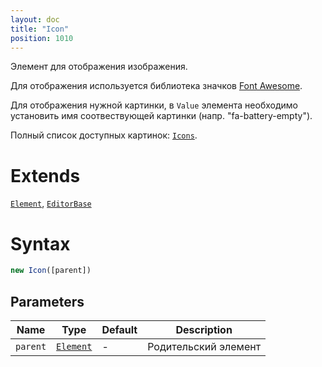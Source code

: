 ```yaml
---
layout: doc
title: "Icon"
position: 1010
---
```


Элемент для отображения изображения. 

Для отображения используется библиотека значков [Font Awesome](http://fontawesome.io/). 

Для отображения нужной картинки, в `Value` элемента необходимо установить имя соотвествующей картинки (напр. "fa-battery-empty").

Полный список доступных картинок: [`Icons`](http://fontawesome.io/icons/).  

# Extends

[`Element`](../../Core/Elements/Element), [`EditorBase`](../EditorBase/)

# Syntax

```js
new Icon([parent])
```

## Parameters

Name|Type|Default|Description
----|----|-------|-----------
`parent`|[`Element`](../../Core/Elements/Element)|-|Родительский элемент


